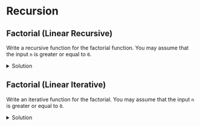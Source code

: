 # Recursion

## Factorial (Linear Recursive)

Write a recursive function for the factorial function. You may assume that the input `n` is greater or equal to `0`.


<details>
<summary>Solution</summary>

<pre><code class="language-python">
def rec_factorial(n: int) -> int:
    if n == 0:
        return 1
    else:
        return n * rec_factorial(n-1)

print(
    rec_factorial(5),
    rec_factorial(3),
    rec_factorial(0),
)
</code></pre>
</details>

## Factorial (Linear Iterative)

Write an iterative function for the factorial. You may assume that the input `n` is 
greater or equal to `0`.

<details>
<summary>Solution</summary>

<pre><code class="language-python">
def iter_factorial(n: int) -> int:
    res = 1
    if n == 0: return res
    for i in range(1, n+1):
        res *= i
    return res

print(
    iter_factorial(5),
    iter_factorial(3),
    iter_factorial(0),
)
</code></pre>
</details>



